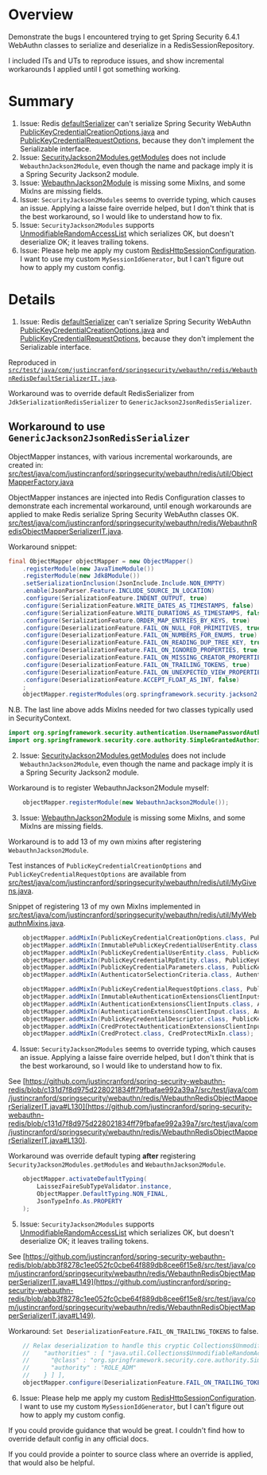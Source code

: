 # Overview

Demonstrate the bugs I encountered trying to get
Spring Security 6.4.1 WebAuthn classes to serialize and deserialize
in a RedisSessionRepository.

I included ITs and UTs to reproduce issues, and show incremental workarounds
I applied until I got something working.

# Summary

1. Issue: Redis [defaultSerializer](https://github.com/spring-projects/spring-session/blob/a2efffe9bc6122f9f31a1192d704589970a5de84/spring-session-data-redis/src/main/java/org/springframework/session/data/redis/RedisIndexedSessionRepository.java#L324) can't serialize Spring Security WebAuthn [PublicKeyCredentialCreationOptions.java](https://github.com/spring-projects/spring-security/blob/fd267dfb71bfc8e1ab5bcc8270c12fbaad46fddf/web/src/main/java/org/springframework/security/web/webauthn/api/PublicKeyCredentialCreationOptions.java#L35) and [PublicKeyCredentialRequestOptions](https://github.com/spring-projects/spring-security/blob/fd267dfb71bfc8e1ab5bcc8270c12fbaad46fddf/web/src/main/java/org/springframework/security/web/webauthn/api/PublicKeyCredentialRequestOptions.java#L35), because they don't implement the Serializable interface.
2. Issue: [SecurityJackson2Modules.getModules](https://github.com/spring-projects/spring-security/blob/fd267dfb71bfc8e1ab5bcc8270c12fbaad46fddf/core/src/main/java/org/springframework/security/jackson2/SecurityJackson2Modules.java#L76-L91) does not include `WebauthnJackson2Module`, even though the name and package imply it is a Spring Security Jackson2 module.
3. Issue: [WebauthnJackson2Module](https://github.com/spring-projects/spring-security/blob/fd267dfb71bfc8e1ab5bcc8270c12fbaad46fddf/web/src/main/java/org/springframework/security/web/webauthn/jackson/WebauthnJackson2Module.java#L60) is missing some MixIns, and some MixIns are missing fields.
4. Issue: `SecurityJackson2Modules` seems to override typing, which causes an issue. Applying a laisse faire override helped, but I don't think that is the best workaround, so I would like to understand how to fix.
5. Issue: `SecurityJackson2Modules` supports [UnmodifiableRandomAccessList](https://github.com/spring-projects/spring-security/blob/fd267dfb71bfc8e1ab5bcc8270c12fbaad46fddf/core/src/main/java/org/springframework/security/jackson2/SecurityJackson2Modules.java#L236) which serializes OK, but doesn't deserialize OK; it leaves trailing tokens.
6. Issue: Please help me apply my custom [RedisHttpSessionConfiguration](https://github.com/justincranford/spring-security-webauthn-redis/blob/d953cff6395604a7cece9d0651d45a79ec3eb439/src/test/java/com/justincranford/springsecurity/webauthn/redis/WebauthnRedisObjectMapperSerializerIT.java#L234). I want to use my custom `MySessionIdGenerator`, but I can't figure out how to apply my custom config.

# Details

1. Issue: Redis [defaultSerializer](https://github.com/spring-projects/spring-session/blob/a2efffe9bc6122f9f31a1192d704589970a5de84/spring-session-data-redis/src/main/java/org/springframework/session/data/redis/RedisIndexedSessionRepository.java#L324) can't serialize Spring Security WebAuthn [PublicKeyCredentialCreationOptions.java](https://github.com/spring-projects/spring-security/blob/fd267dfb71bfc8e1ab5bcc8270c12fbaad46fddf/web/src/main/java/org/springframework/security/web/webauthn/api/PublicKeyCredentialCreationOptions.java#L35) and [PublicKeyCredentialRequestOptions](https://github.com/spring-projects/spring-security/blob/fd267dfb71bfc8e1ab5bcc8270c12fbaad46fddf/web/src/main/java/org/springframework/security/web/webauthn/api/PublicKeyCredentialRequestOptions.java#L35), because they don't implement the Serializable interface.

Reproduced in [`src/test/java/com/justincranford/springsecurity/webauthn/redis/WebauthnRedisDefaultSerializerIT.java`](src/test/java/com/justincranford/springsecurity/webauthn/redis/WebauthnRedisDefaultSerializerIT.java).

Workaround was to override default RedisSerializer from `JdkSerializationRedisSerializer` to `GenericJackson2JsonRedisSerializer`.

## Workaround to use `GenericJackson2JsonRedisSerializer`

ObjectMapper instances, with various incremental workarounds, are created in:
[src/test/java/com/justincranford/springsecurity/webauthn/redis/util/ObjectMapperFactory.java](src/test/java/com/justincranford/springsecurity/webauthn/redis/util/ObjectMapperFactory.java)
 
ObjectMapper instances are injected into Redis Configuration classes to demonstrate each incremental workaround, until enough workarounds are applied to make Redis serialize Spring Security WebAuthn classes OK.
[src/test/java/com/justincranford/springsecurity/webauthn/redis/WebauthnRedisObjectMapperSerializerIT.java](src/test/java/com/justincranford/springsecurity/webauthn/redis/WebauthnRedisObjectMapperSerializerIT.java).

Workaround snippet:
```java
final ObjectMapper objectMapper = new ObjectMapper()
    .registerModule(new JavaTimeModule())
    .registerModule(new Jdk8Module())
    .setSerializationInclusion(JsonInclude.Include.NON_EMPTY)
    .enable(JsonParser.Feature.INCLUDE_SOURCE_IN_LOCATION)
    .configure(SerializationFeature.INDENT_OUTPUT, true)
    .configure(SerializationFeature.WRITE_DATES_AS_TIMESTAMPS, false)
    .configure(SerializationFeature.WRITE_DURATIONS_AS_TIMESTAMPS, false)
    .configure(SerializationFeature.ORDER_MAP_ENTRIES_BY_KEYS, true)
    .configure(DeserializationFeature.FAIL_ON_NULL_FOR_PRIMITIVES, true)
    .configure(DeserializationFeature.FAIL_ON_NUMBERS_FOR_ENUMS, true)
    .configure(DeserializationFeature.FAIL_ON_READING_DUP_TREE_KEY, true)
    .configure(DeserializationFeature.FAIL_ON_IGNORED_PROPERTIES, true)
    .configure(DeserializationFeature.FAIL_ON_MISSING_CREATOR_PROPERTIES, false)
    .configure(DeserializationFeature.FAIL_ON_TRAILING_TOKENS, true)
    .configure(DeserializationFeature.FAIL_ON_UNEXPECTED_VIEW_PROPERTIES, true)
    .configure(DeserializationFeature.ACCEPT_FLOAT_AS_INT, false)
    ;
    objectMapper.registerModules(org.springframework.security.jackson2.SecurityJackson2Modules.getModules(CLASS_LOADER));
```

N.B. The last line above adds MixIns needed for two classes typically used in SecurityContext.
```java
import org.springframework.security.authentication.UsernamePasswordAuthenticationToken;
import org.springframework.security.core.authority.SimpleGrantedAuthority;
```


2. Issue: [SecurityJackson2Modules.getModules](https://github.com/spring-projects/spring-security/blob/fd267dfb71bfc8e1ab5bcc8270c12fbaad46fddf/core/src/main/java/org/springframework/security/jackson2/SecurityJackson2Modules.java#L76-L91) does not include `WebauthnJackson2Module`, even though the name and package imply it is a Spring Security Jackson2 module.

Workaround is to register WebauthnJackson2Module myself:
```java
    objectMapper.registerModule(new WebauthnJackson2Module());
```

3. Issue: [WebauthnJackson2Module](https://github.com/spring-projects/spring-security/blob/fd267dfb71bfc8e1ab5bcc8270c12fbaad46fddf/web/src/main/java/org/springframework/security/web/webauthn/jackson/WebauthnJackson2Module.java#L60) is missing some MixIns, and some MixIns are missing fields.

Workaround is to add 13 of my own mixins after registering `WebauthnJackson2Module`.

Test instances of `PublicKeyCredentialCreationOptions` and `PublicKeyCredentialRequestOptions` are available from [src/test/java/com/justincranford/springsecurity/webauthn/redis/util/MyGivens.java](src/test/java/com/justincranford/springsecurity/webauthn/redis/util/MyGivens.java).

Snippet of registering 13 of my own MixIns implemented in [src/test/java/com/justincranford/springsecurity/webauthn/redis/util/MyWebauthnMixins.java](src/test/java/com/justincranford/springsecurity/webauthn/redis/util/MyWebauthnMixins.java).
```java
    objectMapper.addMixIn(PublicKeyCredentialCreationOptions.class, PublicKeyCredentialCreationOptionsMixIn.class);
    objectMapper.addMixIn(ImmutablePublicKeyCredentialUserEntity.class, PublicKeyCredentialUserEntityMixIn.class);
    objectMapper.addMixIn(PublicKeyCredentialUserEntity.class, PublicKeyCredentialUserEntityMixIn.class);
    objectMapper.addMixIn(PublicKeyCredentialRpEntity.class, PublicKeyCredentialRpEntityMixIn.class);
    objectMapper.addMixIn(PublicKeyCredentialParameters.class, PublicKeyCredentialParametersMixIn.class);
    objectMapper.addMixIn(AuthenticatorSelectionCriteria.class, AuthenticatorSelectionCriteriaMixIn.class);

    objectMapper.addMixIn(PublicKeyCredentialRequestOptions.class, PublicKeyCredentialRequestOptionsMixIn.class);
    objectMapper.addMixIn(ImmutableAuthenticationExtensionsClientInputs.class, AuthenticationExtensionsClientInputsMixIn.class);
    objectMapper.addMixIn(AuthenticationExtensionsClientInputs.class, AuthenticationExtensionsClientInputsMixIn.class);
    objectMapper.addMixIn(AuthenticationExtensionsClientInput.class, AuthenticationExtensionsClientInputMixIn.class);
    objectMapper.addMixIn(PublicKeyCredentialDescriptor.class, PublicKeyCredentialDescriptorMixIn.class);
    objectMapper.addMixIn(CredProtectAuthenticationExtensionsClientInput.class, CredProtectAuthenticationExtensionsClientInputMixIn.class);
    objectMapper.addMixIn(CredProtect.class, CredProtectMixIn.class);
```

4. Issue: `SecurityJackson2Modules` seems to override typing, which causes an issue. Applying a laisse faire override helped, but I don't think that is the best workaround, so I would like to understand how to fix.

See [https://github.com/justincranford/spring-security-webauthn-redis/blob/c131d7f8d975d228021834ff79fbafae992a39a7/src/test/java/com/justincranford/springsecurity/webauthn/redis/WebauthnRedisObjectMapperSerializerIT.java#L130](https://github.com/justincranford/spring-security-webauthn-redis/blob/c131d7f8d975d228021834ff79fbafae992a39a7/src/test/java/com/justincranford/springsecurity/webauthn/redis/WebauthnRedisObjectMapperSerializerIT.java#L130).

Workaround was override default typing **after** registering `SecurityJackson2Modules.getModules` and `WebauthnJackson2Module`.
```java
    objectMapper.activateDefaultTyping(
        LaissezFaireSubTypeValidator.instance,
        ObjectMapper.DefaultTyping.NON_FINAL,
        JsonTypeInfo.As.PROPERTY
    );
```

5. Issue: `SecurityJackson2Modules` supports [UnmodifiableRandomAccessList](https://github.com/spring-projects/spring-security/blob/fd267dfb71bfc8e1ab5bcc8270c12fbaad46fddf/core/src/main/java/org/springframework/security/jackson2/SecurityJackson2Modules.java#L236) which serializes OK, but doesn't deserialize OK; it leaves trailing tokens.

See [https://github.com/justincranford/spring-security-webauthn-redis/blob/abb3f8278c1ee052fc0cbe64f889db8cee6f15e8/src/test/java/com/justincranford/springsecurity/webauthn/redis/WebauthnRedisObjectMapperSerializerIT.java#L149](https://github.com/justincranford/spring-security-webauthn-redis/blob/abb3f8278c1ee052fc0cbe64f889db8cee6f15e8/src/test/java/com/justincranford/springsecurity/webauthn/redis/WebauthnRedisObjectMapperSerializerIT.java#L149).

Workaround: `Set DeserializationFeature.FAIL_ON_TRAILING_TOKENS` to false.
```java
    // Relax deserialization to handle this cryptic Collections$UnmodifiableRandomAccessList nested serialization:
    //    "authorities" : [ "java.util.Collections$UnmodifiableRandomAccessList", [ {
    //      "@class" : "org.springframework.security.core.authority.SimpleGrantedAuthority",
    //      "authority" : "ROLE_ADM"
    //    } ] ],
    objectMapper.configure(DeserializationFeature.FAIL_ON_TRAILING_TOKENS, false);
```

6. Issue: Please help me apply my custom [RedisHttpSessionConfiguration](https://github.com/justincranford/spring-security-webauthn-redis/blob/d953cff6395604a7cece9d0651d45a79ec3eb439/src/test/java/com/justincranford/springsecurity/webauthn/redis/WebauthnRedisObjectMapperSerializerIT.java#L234). I want to use my custom `MySessionIdGenerator`, but I can't figure out how to apply my custom config.

If you could provide guidance that would be great. I couldn't find how to override default config in any official docs.

If you could provide a pointer to source class where an override is applied, that would also be helpful.

